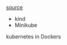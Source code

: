 [source](https://juejin.im/book/5b9b2dc86fb9a05d0f16c8ac/section/5b9b81735188255c8b6edc28#heading-14)
- kind
- Minikube

kubernetes in Dockers  
